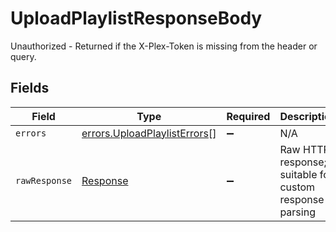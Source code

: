 # UploadPlaylistResponseBody

Unauthorized - Returned if the X-Plex-Token is missing from the header or query.


## Fields

| Field                                                                        | Type                                                                         | Required                                                                     | Description                                                                  |
| ---------------------------------------------------------------------------- | ---------------------------------------------------------------------------- | ---------------------------------------------------------------------------- | ---------------------------------------------------------------------------- |
| `errors`                                                                     | [errors.UploadPlaylistErrors](../../models/errors/uploadplaylisterrors.md)[] | :heavy_minus_sign:                                                           | N/A                                                                          |
| `rawResponse`                                                                | [Response](https://developer.mozilla.org/en-US/docs/Web/API/Response)        | :heavy_minus_sign:                                                           | Raw HTTP response; suitable for custom response parsing                      |